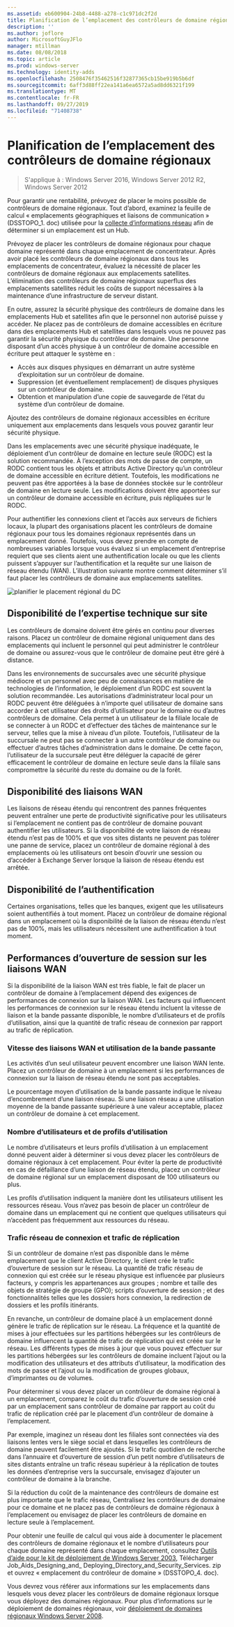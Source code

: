 ```yaml
---
ms.assetid: eb600904-24b8-4488-a278-c1c971dc2f2d
title: Planification de l’emplacement des contrôleurs de domaine régionaux
description: ''
ms.author: joflore
author: MicrosoftGuyJFlo
manager: mtillman
ms.date: 08/08/2018
ms.topic: article
ms.prod: windows-server
ms.technology: identity-adds
ms.openlocfilehash: 2508476f35462516f32877365cb15be919b5b6df
ms.sourcegitcommit: 6aff3d88ff22ea141a6ea6572a5ad8dd6321f199
ms.translationtype: MT
ms.contentlocale: fr-FR
ms.lasthandoff: 09/27/2019
ms.locfileid: "71408738"
---
```

# <a name="planning-regional-domain-controller-placement"></a>Planification de l’emplacement des contrôleurs de domaine régionaux

>S'applique à : Windows Server 2016, Windows Server 2012 R2, Windows Server 2012

Pour garantir une rentabilité, prévoyez de placer le moins possible de contrôleurs de domaine régionaux. Tout d’abord, examinez la feuille de calcul « emplacements géographiques et liaisons de communication » (DSSTOPO_1. doc) utilisée pour la [collecte d’informations réseau](../../ad-ds/plan/Collecting-Network-Information.md) afin de déterminer si un emplacement est un Hub.  
  
Prévoyez de placer les contrôleurs de domaine régionaux pour chaque domaine représenté dans chaque emplacement de concentrateur. Après avoir placé les contrôleurs de domaine régionaux dans tous les emplacements de concentrateur, évaluez la nécessité de placer les contrôleurs de domaine régionaux aux emplacements satellites. L’élimination des contrôleurs de domaine régionaux superflus des emplacements satellites réduit les coûts de support nécessaires à la maintenance d’une infrastructure de serveur distant.  
  
En outre, assurez la sécurité physique des contrôleurs de domaine dans les emplacements Hub et satellites afin que le personnel non autorisé puisse y accéder. Ne placez pas de contrôleurs de domaine accessibles en écriture dans des emplacements Hub et satellites dans lesquels vous ne pouvez pas garantir la sécurité physique du contrôleur de domaine. Une personne disposant d’un accès physique à un contrôleur de domaine accessible en écriture peut attaquer le système en :  
  
- Accès aux disques physiques en démarrant un autre système d’exploitation sur un contrôleur de domaine.  
- Suppression (et éventuellement remplacement) de disques physiques sur un contrôleur de domaine.  
- Obtention et manipulation d’une copie de sauvegarde de l’état du système d’un contrôleur de domaine.  
  
Ajoutez des contrôleurs de domaine régionaux accessibles en écriture uniquement aux emplacements dans lesquels vous pouvez garantir leur sécurité physique.  
  
Dans les emplacements avec une sécurité physique inadéquate, le déploiement d’un contrôleur de domaine en lecture seule (RODC) est la solution recommandée. À l’exception des mots de passe de compte, un RODC contient tous les objets et attributs Active Directory qu’un contrôleur de domaine accessible en écriture détient. Toutefois, les modifications ne peuvent pas être apportées à la base de données stockée sur le contrôleur de domaine en lecture seule. Les modifications doivent être apportées sur un contrôleur de domaine accessible en écriture, puis répliquées sur le RODC.  
  
Pour authentifier les connexions client et l’accès aux serveurs de fichiers locaux, la plupart des organisations placent les contrôleurs de domaine régionaux pour tous les domaines régionaux représentés dans un emplacement donné. Toutefois, vous devez prendre en compte de nombreuses variables lorsque vous évaluez si un emplacement d’entreprise requiert que ses clients aient une authentification locale ou que les clients puissent s’appuyer sur l’authentification et la requête sur une liaison de réseau étendu (WAN). L’illustration suivante montre comment déterminer s’il faut placer les contrôleurs de domaine aux emplacements satellites.  
  
![planifier le placement régional du DC](media/Planning-Regional-Domain-Controller-Placement/49892c8c-2c99-4aab-92ba-808dbc8048e2.gif)  
  
## <a name="onsite-technical-expertise-availability"></a>Disponibilité de l’expertise technique sur site

Les contrôleurs de domaine doivent être gérés en continu pour diverses raisons. Placez un contrôleur de domaine régional uniquement dans des emplacements qui incluent le personnel qui peut administrer le contrôleur de domaine ou assurez-vous que le contrôleur de domaine peut être géré à distance.  
  
Dans les environnements de succursales avec une sécurité physique médiocre et un personnel avec peu de connaissances en matière de technologies de l’information, le déploiement d’un RODC est souvent la solution recommandée. Les autorisations d’administrateur local pour un RODC peuvent être déléguées à n’importe quel utilisateur de domaine sans accorder à cet utilisateur des droits d’utilisateur pour le domaine ou d’autres contrôleurs de domaine. Cela permet à un utilisateur de la filiale locale de se connecter à un RODC et d’effectuer des tâches de maintenance sur le serveur, telles que la mise à niveau d’un pilote. Toutefois, l’utilisateur de la succursale ne peut pas se connecter à un autre contrôleur de domaine ou effectuer d’autres tâches d’administration dans le domaine. De cette façon, l’utilisateur de la succursale peut être déléguer la capacité de gérer efficacement le contrôleur de domaine en lecture seule dans la filiale sans compromettre la sécurité du reste du domaine ou de la forêt.  
  
## <a name="wan-link-availability"></a>Disponibilité des liaisons WAN

Les liaisons de réseau étendu qui rencontrent des pannes fréquentes peuvent entraîner une perte de productivité significative pour les utilisateurs si l’emplacement ne contient pas de contrôleur de domaine pouvant authentifier les utilisateurs. Si la disponibilité de votre liaison de réseau étendu n’est pas de 100% et que vos sites distants ne peuvent pas tolérer une panne de service, placez un contrôleur de domaine régional à des emplacements où les utilisateurs ont besoin d’ouvrir une session ou d’accéder à Exchange Server lorsque la liaison de réseau étendu est arrêtée.  
  
## <a name="authentication-availability"></a>Disponibilité de l’authentification

Certaines organisations, telles que les banques, exigent que les utilisateurs soient authentifiés à tout moment. Placez un contrôleur de domaine régional dans un emplacement où la disponibilité de la liaison de réseau étendu n’est pas de 100%, mais les utilisateurs nécessitent une authentification à tout moment.  
  
## <a name="logon-performance-over-wan-links"></a>Performances d’ouverture de session sur les liaisons WAN

Si la disponibilité de la liaison WAN est très fiable, le fait de placer un contrôleur de domaine à l’emplacement dépend des exigences de performances de connexion sur la liaison WAN. Les facteurs qui influencent les performances de connexion sur le réseau étendu incluent la vitesse de liaison et la bande passante disponible, le nombre d’utilisateurs et de profils d’utilisation, ainsi que la quantité de trafic réseau de connexion par rapport au trafic de réplication.  
  
### <a name="wan-link-speed-and-bandwidth-utilization"></a>Vitesse des liaisons WAN et utilisation de la bande passante

Les activités d’un seul utilisateur peuvent encombrer une liaison WAN lente. Placez un contrôleur de domaine à un emplacement si les performances de connexion sur la liaison de réseau étendu ne sont pas acceptables.  
  
Le pourcentage moyen d’utilisation de la bande passante indique le niveau d’encombrement d’une liaison réseau. Si une liaison réseau a une utilisation moyenne de la bande passante supérieure à une valeur acceptable, placez un contrôleur de domaine à cet emplacement.  
  
### <a name="number-of-users-and-usage-profiles"></a>Nombre d’utilisateurs et de profils d’utilisation

Le nombre d’utilisateurs et leurs profils d’utilisation à un emplacement donné peuvent aider à déterminer si vous devez placer les contrôleurs de domaine régionaux à cet emplacement. Pour éviter la perte de productivité en cas de défaillance d’une liaison de réseau étendu, placez un contrôleur de domaine régional sur un emplacement disposant de 100 utilisateurs ou plus.  
  
Les profils d’utilisation indiquent la manière dont les utilisateurs utilisent les ressources réseau. Vous n’avez pas besoin de placer un contrôleur de domaine dans un emplacement qui ne contient que quelques utilisateurs qui n’accèdent pas fréquemment aux ressources du réseau.  
  
### <a name="logon-network-traffic-vs-replication-traffic"></a>Trafic réseau de connexion et trafic de réplication

Si un contrôleur de domaine n’est pas disponible dans le même emplacement que le client Active Directory, le client crée le trafic d’ouverture de session sur le réseau. La quantité de trafic réseau de connexion qui est créée sur le réseau physique est influencée par plusieurs facteurs, y compris les appartenances aux groupes ; nombre et taille des objets de stratégie de groupe (GPO); scripts d’ouverture de session ; et des fonctionnalités telles que les dossiers hors connexion, la redirection de dossiers et les profils itinérants.  
  
En revanche, un contrôleur de domaine placé à un emplacement donné génère le trafic de réplication sur le réseau. La fréquence et la quantité de mises à jour effectuées sur les partitions hébergées sur les contrôleurs de domaine influencent la quantité de trafic de réplication qui est créée sur le réseau. Les différents types de mises à jour que vous pouvez effectuer sur les partitions hébergées sur les contrôleurs de domaine incluent l’ajout ou la modification des utilisateurs et des attributs d’utilisateur, la modification des mots de passe et l’ajout ou la modification de groupes globaux, d’imprimantes ou de volumes.  
  
Pour déterminer si vous devez placer un contrôleur de domaine régional à un emplacement, comparez le coût du trafic d’ouverture de session créé par un emplacement sans contrôleur de domaine par rapport au coût du trafic de réplication créé par le placement d’un contrôleur de domaine à l’emplacement.  
  
Par exemple, imaginez un réseau dont les filiales sont connectées via des liaisons lentes vers le siège social et dans lesquelles les contrôleurs de domaine peuvent facilement être ajoutés. Si le trafic quotidien de recherche dans l’annuaire et d’ouverture de session d’un petit nombre d’utilisateurs de sites distants entraîne un trafic réseau supérieur à la réplication de toutes les données d’entreprise vers la succursale, envisagez d’ajouter un contrôleur de domaine à la branche.  
  
Si la réduction du coût de la maintenance des contrôleurs de domaine est plus importante que le trafic réseau, Centralisez les contrôleurs de domaine pour ce domaine et ne placez pas de contrôleurs de domaine régionaux à l’emplacement ou envisagez de placer les contrôleurs de domaine en lecture seule à l’emplacement.  
  
Pour obtenir une feuille de calcul qui vous aide à documenter le placement des contrôleurs de domaine régionaux et le nombre d’utilisateurs pour chaque domaine représenté dans chaque emplacement, consultez [Outils d’aide pour le kit de déploiement de Windows Server 2003](https://go.microsoft.com/fwlink/?LinkID=102558), Télécharger Job_Aids_Designing_and_ Deploying_Directory_and_Security_Services. zip et ouvrez « emplacement du contrôleur de domaine » (DSSTOPO_4. doc).  
  
Vous devrez vous référer aux informations sur les emplacements dans lesquels vous devez placer les contrôleurs de domaine régionaux lorsque vous déployez des domaines régionaux. Pour plus d’informations sur le déploiement de domaines régionaux, voir [déploiement de domaines régionaux Windows Server 2008](https://technet.microsoft.com/library/cc755118.aspx).  
